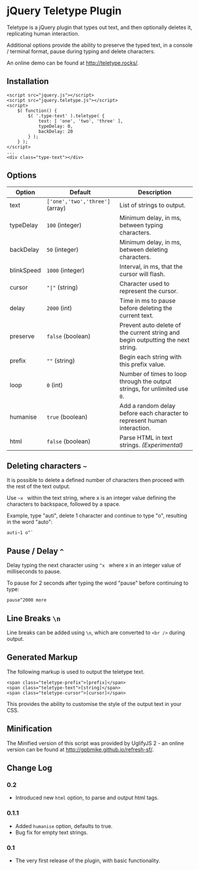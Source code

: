 # jQuery Teletype Plugin

Teletype is a jQuery plugin that types out text, and then optionally deletes it, replicating human interaction.

Additional options provide the ability to preserve the typed text, in a console / terminal format, pause during typing and delete characters.

An online demo can be found at <http://teletype.rocks/>.

## Installation

    <script src="jquery.js"></script>
	<script src="jquery.teletype.js"></script>
	<script>
		$( function() {
			$( '.type-text' ).teletype( {
				text: [ 'one', 'two', 'three' ],
				typeDelay: 0,
				backDelay: 20
			} );
		} );
	</script>
	...
	<div class="type-text"></div>

## Options

   
 Option     | Default     | Description
------------|-------------|------------
 text       | `['one','two','three']` (array) | List of strings to output.     
 typeDelay  | `100` (integer)                     | Minimum delay, in ms, between typing characters.    
 backDelay  | `50` (integer)                      | Minimum delay, in ms, between deleting characters.
 blinkSpeed | `1000` (integer)                    | Interval, in ms, that the cursor will flash.
 cursor     | <code>"&#124;"</code> (string)      | Character used to represent the cursor.
 delay      | `2000` (int)                        | Time in ms to pause before deleting the current text.
 preserve   | `false` (boolean)                   | Prevent auto delete of the current string and begin outputting the next string.
 prefix     | `""` (string)                       | Begin each string with this prefix value.
 loop       | `0` (int)                           | Number of times to loop through the output strings, for unlimited use `0`.
 humanise   | `true` (boolean)                    | Add a random delay before each character to represent human interaction.
 html       | `false` (boolean)                   | Parse HTML in text strings. *(Experimental)*

## Deleting characters `~`

It is possible to delete a defined number of characters then proceed with the rest of the text output. 

Use `~x ` within the text string, where x is an integer value defining the characters to backspace, followed by a space.

Example, type "auti", delete 1 character and continue to type "o", resulting in the word "auto":

```
auti~1 o^`
```

## Pause / Delay `^`

Delay typing the next character using `^x ` where x in an integer value of milliseconds to pause.

To pause for 2 seconds after typing the word "pause" before continuing to type: 

```
pause^2000 more
```

## Line Breaks `\n`

Line breaks can be added using `\n`, which are converted to `<br />` during output.

## Generated Markup

The following markup is used to output the teletype text.

```
<span class="teletype-prefix">[prefix]</span>
<span class="teletype-text">[string]</span>
<span class="teletype-cursor">[cursor]</span>
```
    
This provides the ability to customise the style of the output text in your CSS.

## Minification

The Minified version of this script was provided by UglifyJS 2 - an online version can be found at <http://gpbmike.github.io/refresh-sf/>.

## Change Log

### 0.2

* Introduced new `html` option, to parse and output html tags.

### 0.1.1
* Added `humanise` option, defaults to true.
* Bug fix for empty text strings.

### 0.1
* The very first release of the plugin, with basic functionality.

